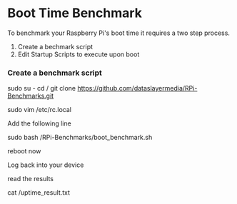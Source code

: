 # Boot Time Benchmark
To benchmark your Raspberry Pi's boot time it requires a two step process.
1. Create a bechmark script
2. Edit Startup Scripts to execute upon boot

### Create a benchmark script
sudo su -
cd /
git clone https://github.com/dataslayermedia/RPi-Benchmarks.git

sudo vim /etc/rc.local

Add the following line

sudo bash /RPi-Benchmarks/boot_benchmark.sh

reboot now


Log back into your device

read the results

cat /uptime_result.txt





